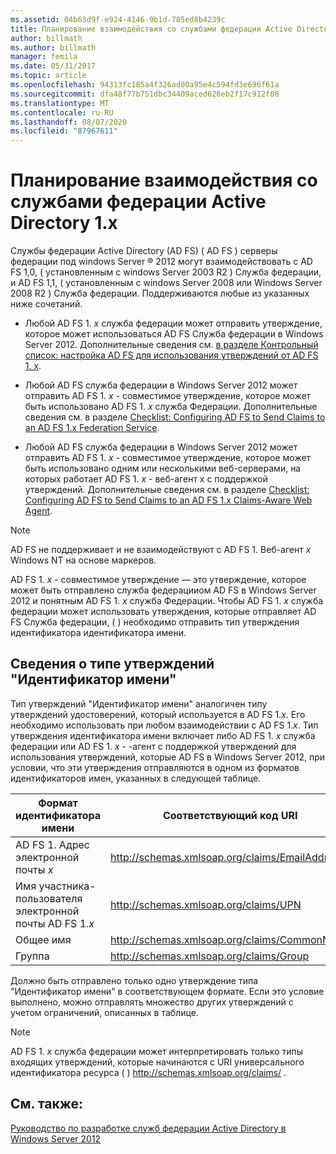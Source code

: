 ```yaml
---
ms.assetid: 04b63d9f-e924-4146-9b1d-785ed8b4239c
title: Планирование взаимодействия со службами федерации Active Directory 1.x
author: billmath
ms.author: billmath
manager: femila
ms.date: 05/31/2017
ms.topic: article
ms.openlocfilehash: 94313fc185a4f326ad00a95e4c594fd3e696f61a
ms.sourcegitcommit: dfa48f77b751dbc34409aced628eb2f17c912f08
ms.translationtype: MT
ms.contentlocale: ru-RU
ms.lasthandoff: 08/07/2020
ms.locfileid: "87967611"
---
```

# <a name="planning-for-interoperability-with-ad-fs-1x"></a>Планирование взаимодействия со службами федерации Active Directory 1.x

Службы федерации Active Directory (AD FS) \( AD FS \) серверы федерации под windows Server &reg; 2012 могут взаимодействовать с AD FS 1,0, \( установленным с windows Server 2003 R2 \) Служба федерации, и AD FS 1,1, \( установленным с windows Server 2008 или Windows Server 2008 R2 \) Служба федерации. Поддерживаются любые из указанных ниже сочетаний.

-   Любой AD FS 1. *x* служба федерации может отправить утверждение, которое может использоваться AD FS Служба федерации в Windows Server 2012. Дополнительные сведения см. [в разделе Контрольный список: настройка AD FS для использования утверждений от AD FS 1. x](../../ad-fs/deployment/Checklist--Configuring-AD-FS--to-Consume-Claims-from-AD-FS-1.x.md).

-   Любой AD FS служба федерации в Windows Server 2012 может отправить AD FS 1. *x* \- совместимое утверждение, которое может быть использовано AD FS 1. *x* служба Федерации. Дополнительные сведения см. в разделе [Checklist: Configuring AD FS to Send Claims to an AD FS 1.x Federation Service](../../ad-fs/deployment/Checklist--Configuring-AD-FS-to-Send-Claims-to-an-AD-FS-1.x-Federation-Service.md).

-   Любой AD FS служба федерации в Windows Server 2012 может отправить AD FS 1. *x* \- совместимое утверждение, которое может быть использовано одним или несколькими веб-серверами, на которых работает AD FS 1. *x* \- веб-агент x с поддержкой утверждений. Дополнительные сведения см. в разделе [Checklist: Configuring AD FS to Send Claims to an AD FS 1.x Claims-Aware Web Agent](../../ad-fs/deployment/Checklist--Configuring-AD-FS-to-Send-Claims-to-an-AD-FS-1.x-Claims-Aware-Web-Agent.md).

> [!NOTE]
> AD FS не поддерживает и не взаимодействуют с AD FS 1. Веб-агент *x* Windows NT на основе маркеров.

AD FS 1. *x* \- совместимое утверждение — это утверждение, которое может быть отправлено служба федерацииом AD FS в Windows Server 2012 и понятным AD FS 1. *x* служба Федерации. Чтобы AD FS 1. *x* служба федерации может использовать утверждения, которые отправляет AD FS Служба федерации, \( \) необходимо отправить тип утверждения идентификатора идентификатора имени.

## <a name="understanding-the-name-id-claim-type"></a>Сведения о типе утверждений "Идентификатор имени"
Тип утверждений "Идентификатор имени" аналогичен типу утверждений удостоверений, который используется в AD FS 1.*x*. Его необходимо использовать при любом взаимодействии с AD FS 1.*x*. Тип утверждения идентификатора имени включает либо AD FS 1. *x* служба федерации или AD FS 1. *x* \- -агент с поддержкой утверждений для использования утверждений, которые AD FS в Windows Server 2012, при условии, что эти утверждения отправляются в одном из форматов идентификаторов имен, указанных в следующей таблице.


|      Формат идентификатора имени       |               Соответствующий код URI                |
|---------------------------|------------------------------------------------|
| AD FS 1. Адрес электронной почты *x* | http://schemas.xmlsoap.org/claims/EmailAddress |
|   Имя участника-пользователя электронной почты AD FS 1.*x*   |     http://schemas.xmlsoap.org/claims/UPN      |
|        Общее имя        |  http://schemas.xmlsoap.org/claims/CommonName  |
|           Группа           |    http://schemas.xmlsoap.org/claims/Group     |

Должно быть отправлено только одно утверждение типа "Идентификатор имени" в соответствующем формате. Если это условие выполнено, можно отправлять множество других утверждений с учетом ограничений, описанных в таблице.

> [!NOTE]
> AD FS 1. *x* служба федерации может интерпретировать только типы входящих утверждений, которые начинаются с URI универсального идентификатора ресурса \( \) http://schemas.xmlsoap.org/claims/ .

## <a name="see-also"></a>См. также:
[Руководство по разработке служб федерации Active Directory в Windows Server 2012](AD-FS-Design-Guide-in-Windows-Server-2012.md)
